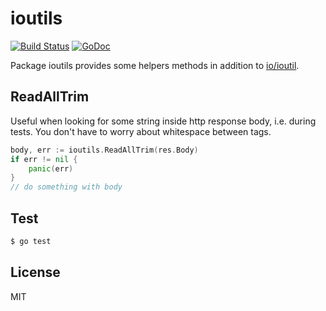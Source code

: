 
# ioutils

[![Build Status](https://travis-ci.org/zemirco/ioutils.svg)](https://travis-ci.org/zemirco/ioutils)
[![GoDoc](https://godoc.org/github.com/zemirco/ioutils?status.svg)](https://godoc.org/github.com/zemirco/ioutils)

Package ioutils provides some helpers methods in addition to [io/ioutil](https://golang.org/pkg/io/ioutil/).

## ReadAllTrim

Useful when looking for some string inside http response body, i.e. during tests. You don't have to worry about whitespace between tags.

```go
body, err := ioutils.ReadAllTrim(res.Body)
if err != nil {
	panic(err)
}
// do something with body
```

## Test

```bash
$ go test
```

## License

MIT
